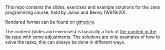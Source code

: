 This repo contains the slides, exercises and example solutions for the Java programming course, hold by Julius and Benny (WS19/20).

Rendered format can be found on [github.io](https://pibebtol.github.io/java-lessons/).

The content (slides and exercises) is basically a fork of [the content in the fsr repo](https://github.com/fsr/java-lessons/) with some adjustments.
The solutions are only examples of how to solve the tasks, this can always be done in different ways.
